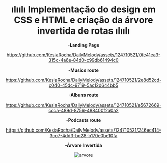 

<div align="center">
<h1>  ılıılı Implementação do design em CSS e HTML e criação da árvore invertida de rotas ılıılı  </h1>



**-Landing Page**


https://github.com/KesiaRocha/DailyMelody/assets/124710521/0fe41ea3-315c-4a6e-84d0-c99db61494c0




**-Musics route**


https://github.com/KesiaRocha/DailyMelody/assets/124710521/2e8d52cd-c040-45dc-9719-5ac12d644bb5

**-Albuns route**




https://github.com/KesiaRocha/DailyMelody/assets/124710521/e5672669-ccca-489d-8756-488400f2a0a2




**-Podcasts route**




https://github.com/KesiaRocha/DailyMelody/assets/124710521/246ec414-3cc7-4dd3-bd28-b170e0be10fa





**-Árvore Invertida**

![arvore](https://github.com/KesiaRocha/DailyMelody/assets/124710521/cbdf082f-08c9-408a-90af-6cc4145b085c)


